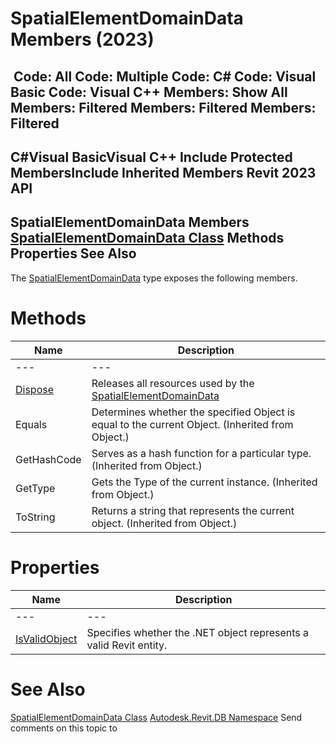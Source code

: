 # SpatialElementDomainData Members (2023)

﻿
 Code: All Code: Multiple Code: C# Code: Visual Basic Code: Visual C++  Members: Show All Members: Filtered Members: Filtered Members: Filtered   
---  
C#Visual BasicVisual C++
Include Protected MembersInclude Inherited Members
Revit 2023 API  
---  
SpatialElementDomainData Members  
[SpatialElementDomainData Class](e0fdcb90-d17f-3c2b-2977-01772d4ee60a.md "SpatialElementDomainData Class") Methods Properties See Also  
---  
The [SpatialElementDomainData](e0fdcb90-d17f-3c2b-2977-01772d4ee60a.md "SpatialElementDomainData Class") type exposes the following members.
# Methods
| Name | Description |
| --- | --- |
| --- | --- | --- |
| [Dispose](abacf262-ab20-03dd-8802-31d11b0e48d0.md "Dispose Method") | Releases all resources used by the [SpatialElementDomainData](e0fdcb90-d17f-3c2b-2977-01772d4ee60a.md "SpatialElementDomainData Class") |
| Equals | Determines whether the specified Object is equal to the current Object. (Inherited from Object.) |
| GetHashCode | Serves as a hash function for a particular type.  (Inherited from Object.) |
| GetType | Gets the Type of the current instance. (Inherited from Object.) |
| ToString | Returns a string that represents the current object. (Inherited from Object.) |

# Properties
| Name | Description |
| --- | --- |
| --- | --- | --- |
| [IsValidObject](4365cb63-c7a0-a7d3-67a9-da88648c4104.md "IsValidObject Property") | Specifies whether the .NET object represents a valid Revit entity. |

# See Also
[SpatialElementDomainData Class](e0fdcb90-d17f-3c2b-2977-01772d4ee60a.md "SpatialElementDomainData Class")
[Autodesk.Revit.DB Namespace](87546ba7-461b-c646-cbb1-2cb8f5bff8b2.md "Autodesk.Revit.DB Namespace")
Send comments on this topic to 